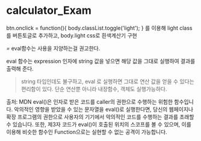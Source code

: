 # calculator_Exam 

btn.onclick = function(){
      body.classList.toggle('light');
  } 
를 이용해 light class를 버튼토글로 추가하고, body.light css로 흰색계산기 구현

<span class="num equal" onclick="document.calc.txt.value = eval(calc.txt.value)"><i>=</i></span>
eval함수는 사용을 지양하는걸 권고한다. 

eval 함수는 expression 인자에 string 값을 넣으면 해당 값을 그대로 실행하여 결과를 출력해 준다.
> string 타입인데도 불구하고, eval 로 실행하면 그대로 연산 값을 얻을 수 있다는 편리함이 있다. 단순 연산뿐 아니라 내장함수, 객체도 실행가능하다.

출처: MDN
eval()은 인자로 받은 코드를 caller의 권한으로 수행하는 위험한 함수입니다. 
악의적인 영향을 받았을 수 있는 문자열을 eval()로 실행한다면, 당신의 웹페이지나 확장 프로그램의 권한으로 사용자의 기기에서 악의적인 코드를 수행하는 결과를 초래할 수 있습니다. 
또한, 제3자 코드가 eval()이 호출된 위치의 스코프를 볼 수 있으며, 이를 이용해 비슷한 함수인 Function으로는 실현할 수 없는 공격이 가능합니다.
